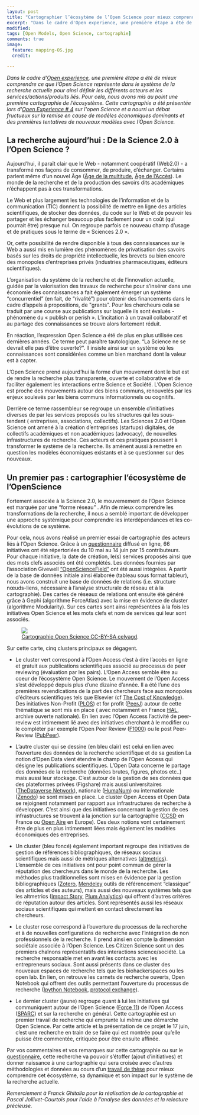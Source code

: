 ```yaml
---
layout: post
title: "Cartographier l’écosytème de l’Open Science pour mieux comprendre ses enjeux."
excerpt: "Dans le cadre d'Open experience, une première étape a été de mieux comprendre ce que l’Open Science représente dans le système de la recherche actuelle pour ainsi définir les différents acteurs et les services/actions/produits liés. Pour cela, nous avons mis au point une première cartographie de l’écosystème. "
modified: 
tags: [Open Models, Open Science, cartographie]
comments: true
image:
  feature: mapping-OS.jpg
  credit: 

---
```


*Dans le cadre d'[Open experience](http://www.withoutmodel.com/without-model/open-experience-pour-debattre-des-modeles-de-lopen/), une première étape a été de mieux comprendre ce que l’Open Science représente dans le système de la recherche actuelle pour ainsi définir les différents acteurs et les services/actions/produits liés. Pour cela, nous avons mis au point une première cartographie de l’écosystème. Cette cartographie a été présentée lors d'[Open Experience # 4](http://www.withoutmodel.com/celya-gruson-daniel/open-experience-4-openscience-le-17-juin-de-19h-21h/) sur l'open Science et a nourri un débat fructueux sur la remise en cause de modèles économiques dominants et des premières tentatives de nouveaux modèles avec l’Open Science.*

## La recherche aujourd’hui : De la Science 2.0 à l’Open Science ?

Aujourd’hui, il paraît clair que le Web - notamment coopératif (Web2.0) - a transformé nos façons de consommer, de produire, d’échanger. Certains parlent même d’un nouvel Âge ([Âge de la multitude](http://colin-verdier.com/), [Âge de l’Accès](http://www.editionsladecouverte.fr/catalogue/index-L_age_de_l_acces-9782707146083.html)). Le monde de la recherche et de la production des savoirs dits académiques n’échappent pas à ces transformations.

Le Web et plus largement les technologies de l’information et de la communication (TIC) donnent la possibilité de mettre en ligne des articles scientifiques, de stocker des données, du code sur le Web et de pouvoir les partager et les échanger beaucoup plus facilement pour un coût (qui pourrait être) presque nul. On regroupe parfois ce nouveau champ d’usage et de pratiques sous le terme de « Sciences 2.0 ».

Or, cette possibilité de rendre disponible à tous des connaissances sur le Web a aussi mis en lumière des phénomènes de privatisation des savoirs basés sur les droits de propriété intellectuelle, les brevets ou bien encore des monopoles d’entreprises privés (industries pharmaceutiques, éditeurs scientifiques).

L’organisation du système de la recherche et de l’innovation actuelle, guidée par la valorisation des travaux de recherche pour s’insérer dans une économie des connaissances a fait également émerger un système “concurrentiel” (en fait, de “rivalité”) pour obtenir des financements dans le cadre d’appels à propositions, de "grants". Pour les chercheurs cela se traduit par une course aux publications sur laquelle ils sont évalués - phénomène du « publish or perish ». L’incitation à un travail collaboratif et au partage des connaissances se trouve alors fortement réduit.

En réaction, l’expression Open Science a été de plus en plus utilisée ces dernières années. Ce terme peut paraître tautologique.  “La Science ne se devrait elle pas d’être ouverte?”. Il insiste ainsi sur un système où les connaissances sont considérées comme un bien marchand dont la valeur est à capter.

L’Open Science prend aujourd’hui la forme d’un mouvement dont le but est de rendre la recherche plus transparente, ouverte et collaborative et de faciliter également les interactions entre Science et Société. L’Open Science est proche des mouvements autour des biens communs, renouvelés par les enjeux soulevés par les biens communs informationnels ou cognitifs.

Derrière ce terme rassembleur se regroupe un ensemble d’initiatives diverses de par les services proposés ou les structures qui les sous-tendent ( entreprises, associations, collectifs). Les Sciences 2.0 et l’Open Science ont amené à la création d’entreprises (startups) digitales, de collectifs académiques et non académiques (advocacy), de nouvelles infrastructures de recherche. Ces acteurs et ces pratiques poussent à transformer le système de la recherche. Ils amènent aussi à remettre en question les modèles économiques existants et à se questionner sur des nouveaux.

## Un premier pas : cartographier l’écosystème de l’OpenScience

Fortement associée à la Science 2.0, le mouvemement de l’Open Science est marquée par une “forme réseau” . Afin de mieux comprendre les transformations de la recherche,  il nous a semblé important de développer une approche systémique pour comprendre les interdépendances et les co-évolutions de ce système.

Pour cela, nous avons réalisé un premier essai de cartographie des acteurs liés à l’Open Science. Grâce à un [questionnaire](https://docs.google.com/forms/d/1un_VRgKwNy0dorRc80RzI6DODfhrD-UdiXJBVMKMNSs/viewform) diffusé en ligne, 66 initiatives ont été répertoriées du 10 mai au 14 juin par 15 contributeurs. Pour chaque initiative, la date de création, le(s) services proposés ainsi que des mots clefs associés ont été complétés. Les données fournies par l’association Givewell [“OpenScienceField”](https://docs.google.com/spreadsheet/ccc?key=0AhzKnm3ez8kJdEtvdHdDY1FqUXhZZ1k4NFVEbUNLTEE&usp=drive_web#gid=0) ont été aussi intégrées. A partir de la base de données initiale ainsi élaborée (tableau sous format tableur), nous avons construit une base de données de relations (i.e. structure nœuds-liens, nécessaire à l’analyse structurale de réseau et à la cartographie). Des cartes de réseaux de relations ont ensuite été généré grâce à Gephi (algorithme ForceAtlas) avec la mise en évidence de cluster (algorithme Modularity). Sur ces cartes sont ainsi représentées à la fois les initiatives Open Science et les mots clefs et nom de services qui leur sont associés.


<figure>
	<a href="http://hackyourphd.org/wp-content/uploads/2014/07/Mapping-OS.png"><img src="http://hackyourphd.org/wp-content/uploads/2014/07/Mapping-OS.png"></a>
	<figcaption><a href="http://hackyourphd.org/wp-content/uploads/2014/07/Mapping-OS.png" title="Cartographie Open Science CC-BY-SA celyagd">Cartographie Open Science CC-BY-SA celyagd</a>.</figcaption>
</figure>

Sur cette carte, cinq clusters principaux se dégagent.

- Le cluster vert correspond à l’Open Access c’est à dire l’accès en ligne et gratuit aux publications scientifiques associé au processus de peer reviewing (évaluation par les pairs). L’Open Access semble être au coeur de l’écosystème Open Science. Le mouvement de l’Open Access s’est développé depuis plus d’une dizaine d’année. Il a été l’une des premières revendications de la part des chercheurs face aux monopoles d’éditeurs scientifiques tels que Elsevier (cf [The Cost of Knowledge](http://thecostofknowledge.com/)). Des initiatives Non-Profit ([PLOS](http://www.plos.org/)) et for profit ([PeerJ](https://peerj.com/)) autour de cette thématique se sont mis en place ( avec notamment en France [HAL](http://hal.archives-ouvertes.fr/?langue=en), archive ouverte nationale). En lien avec l’Open Access l’activité de peer-review est intimement lié avec des initiatives cherchant à le modifier ou le compléter par exemple l’Open Peer Review ([F1000](http://f1000.com/)) ou le post Peer-Review ([PubPeer](https://pubpeer.com/)).

- L’autre cluster qui se dessine (en bleu clair) est celui en lien avec l’ouverture des données de la recherche scientifique et de sa gestion La notion d’Open Data vient étendre le champ de l’Open Access qui désigne les publications scientifiques. L’Open Data concerne le partage des données de la recherche (données brutes, figures, photos etc..) mais aussi leur stockage. C’est autour de la gestion de ses données que des plateformes privées (Figshare) mais aussi universitaires ([TheDataverse Network](http://thedata.org/)), nationale ([HumaNum](http://www.huma-num.fr/)) ou internationale ([Zenodo](https://zenodo.org/)) se sont mises en place. Le cluster Open Access et Open Data se rejoignent notamment par rapport aux infrastructures de recherche à développer. C’est ainsi que des initiatives concernant la gestion de ces infrastructures se trouvent à la jonction sur la cartographie ([CCSD](http://www.ccsd.cnrs.fr/) en France ou [Open Aire](https://www.openaire.eu/) en Europe). Ces deux notions vont certainement être de plus en plus intimement liées mais également les modèles économiques des entreprises.

- Un cluster (bleu foncé) également important regroupe des initiatives de gestion de références bibliographiques, de réseaux sociaux scientifiques mais aussi de métriques alternatives ([altmetrics](http://altmetrics.org/manifesto/)). L’ensemble de ces initiatives ont pour point commun de gérer la réputation des chercheurs dans le monde de la recherche. Les méthodes plus traditionnelles sont mises en évidence par la gestion bibliographiques ([Zotero](https://www.zotero.org/), [Mendeley](http://www.mendeley.com/) outils de référencement “classique” des articles et des auteurs), mais aussi des nouveaux systèmes tels que les altmetrics ([Impact Story](https://impactstory.org/), [Plum Analytics](http://www.plumanalytics.com/)) qui offrent d’autres critères de réputation autour des articles. Sont représentés aussi les réseaux sociaux scientifiques qui mettent en contact directement les chercheurs.

- Le cluster rose correspond à l’ouverture du processus de la recherche et à de nouvelles configurations de recherche avec l’intégration de non professionnels de la recherche. Il prend ainsi en compte la dimension sociétale associée à l’Open Science. Les Citizen Science sont un des premiers chaînons représentatifs des interactions science/société.  La recherche responsable met en avant les contacts avec les entrepreneurs sociaux. Sont aussi présents dans ce cluster des nouveaux espaces de recherche tels que les biohackerspaces ou les open lab. En lien, on retrouve les carnets de recherche ouverts, Open Notebook qui offrent des outils permettant l’ouverture du processus de recherche ([Ipython Notebook](http://ipython.org/notebook.html), [protocol exchange](http://www.nature.com/protocolexchange/)).

- Le dernier cluster (jaune) regroupe quant à lui les initiatives qui communiquent autour de l’Open Science ([Force 11](https://www.force11.org/)) de l’Open Access ([SPARC](http://www.sparc.arl.org/)) et sur la recherche en général.
Cette cartographie est un premier travail de recherche qui emprunte lui même une démarche Open Science. Par cette article et la présentation de ce projet le 17 juin, c’est une recherche en train de se faire qui est montrée pour qu’elle puisse être commentée, critiquée pour être ensuite affinée.

Par vos commentaires et vos remarques sur cette cartographie ou sur le [questionnaire](https://docs.google.com/forms/d/1un_VRgKwNy0dorRc80RzI6DODfhrD-UdiXJBVMKMNSs/viewform), cette recherche va pouvoir s’étoffer (ajout d’initiatives) et donner naissance à une cartographie qui sera croisée avec d’autres méthodologies et données au cours d’un [travail de thèse](http://figshare.com/articles/PhD_Project_Mapping_the_Open_Science_Movement_Characteristics_and_Impact_on_the_Research_System_April_2014_/1064413) pour mieux comprendre cet écosystème, sa dynamique et son impact sur le système de la recherche actuelle.

*Remerciement à Franck Ghitalla pour la réalisation de la cartographie et Pascal Jollivet-Courtois pour l’aide à l’analyse des données et la relecture précieuse.*

